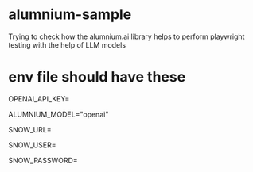# alumnium-sample
Trying to check how the alumnium.ai library helps to perform playwright testing with the help of LLM models

# env file should have these

OPENAI_API_KEY=

ALUMNIUM_MODEL="openai"

SNOW_URL=

SNOW_USER=

SNOW_PASSWORD=
